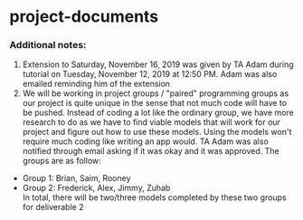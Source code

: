 # project-documents

### Additional notes:
1) Extension to Saturday, November 16, 2019 was given by TA Adam during tutorial on Tuesday, November 12, 2019 at 12:50 PM.  Adam was also emailed reminding him of the extension
2) We will be working in project groups / "paired" programming groups as our project is quite unique in the sense that not much code will have to be pushed.  Instead of coding a lot like the ordinary group, we have more research to do as we have to find viable models that will work for our project and figure out how to use these models.  Using the models won't require much coding like writing an app would.  TA Adam was also notified through email asking if it was okay and it was approved. 
The groups are as follow:  
* Group 1: Brian, Saim, Rooney
* Group 2: Frederick, Alex, Jimmy, Zuhab    
In total, there will be two/three models completed by these two groups for deliverable 2
